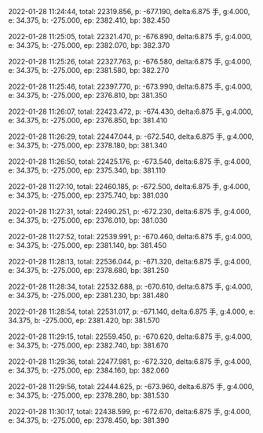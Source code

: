 2022-01-28 11:24:44, total: 22319.856, p: -677.190, delta:6.875 手, g:4.000, e: 34.375, b: -275.000, ep: 2382.410, bp: 382.450

2022-01-28 11:25:05, total: 22321.470, p: -676.890, delta:6.875 手, g:4.000, e: 34.375, b: -275.000, ep: 2382.070, bp: 382.370

2022-01-28 11:25:26, total: 22327.763, p: -676.580, delta:6.875 手, g:4.000, e: 34.375, b: -275.000, ep: 2381.580, bp: 382.270

2022-01-28 11:25:46, total: 22397.770, p: -673.990, delta:6.875 手, g:4.000, e: 34.375, b: -275.000, ep: 2376.810, bp: 381.350

2022-01-28 11:26:07, total: 22423.472, p: -674.430, delta:6.875 手, g:4.000, e: 34.375, b: -275.000, ep: 2376.850, bp: 381.410

2022-01-28 11:26:29, total: 22447.044, p: -672.540, delta:6.875 手, g:4.000, e: 34.375, b: -275.000, ep: 2378.180, bp: 381.340

2022-01-28 11:26:50, total: 22425.176, p: -673.540, delta:6.875 手, g:4.000, e: 34.375, b: -275.000, ep: 2375.340, bp: 381.110

2022-01-28 11:27:10, total: 22460.185, p: -672.500, delta:6.875 手, g:4.000, e: 34.375, b: -275.000, ep: 2375.740, bp: 381.030

2022-01-28 11:27:31, total: 22490.251, p: -672.230, delta:6.875 手, g:4.000, e: 34.375, b: -275.000, ep: 2376.010, bp: 381.030

2022-01-28 11:27:52, total: 22539.991, p: -670.460, delta:6.875 手, g:4.000, e: 34.375, b: -275.000, ep: 2381.140, bp: 381.450

2022-01-28 11:28:13, total: 22536.044, p: -671.320, delta:6.875 手, g:4.000, e: 34.375, b: -275.000, ep: 2378.680, bp: 381.250

2022-01-28 11:28:34, total: 22532.688, p: -670.610, delta:6.875 手, g:4.000, e: 34.375, b: -275.000, ep: 2381.230, bp: 381.480

2022-01-28 11:28:54, total: 22531.017, p: -671.140, delta:6.875 手, g:4.000, e: 34.375, b: -275.000, ep: 2381.420, bp: 381.570

2022-01-28 11:29:15, total: 22559.450, p: -670.620, delta:6.875 手, g:4.000, e: 34.375, b: -275.000, ep: 2382.740, bp: 381.670

2022-01-28 11:29:36, total: 22477.981, p: -672.320, delta:6.875 手, g:4.000, e: 34.375, b: -275.000, ep: 2384.160, bp: 382.060

2022-01-28 11:29:56, total: 22444.625, p: -673.960, delta:6.875 手, g:4.000, e: 34.375, b: -275.000, ep: 2378.280, bp: 381.530

2022-01-28 11:30:17, total: 22438.599, p: -672.670, delta:6.875 手, g:4.000, e: 34.375, b: -275.000, ep: 2378.450, bp: 381.390